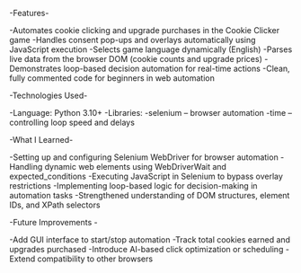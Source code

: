 -Features-

-Automates cookie clicking and upgrade purchases in the Cookie Clicker game
-Handles consent pop-ups and overlays automatically using JavaScript execution
-Selects game language dynamically (English)
-Parses live data from the browser DOM (cookie counts and upgrade prices)
-Demonstrates loop-based decision automation for real-time actions
-Clean, fully commented code for beginners in web automation



-Technologies Used-

-Language: Python 3.10+
-Libraries:
-selenium – browser automation
-time – controlling loop speed and delays



-What I Learned-

-Setting up and configuring Selenium WebDriver for browser automation
-Handling dynamic web elements using WebDriverWait and expected_conditions
-Executing JavaScript in Selenium to bypass overlay restrictions
-Implementing loop-based logic for decision-making in automation tasks
-Strengthened understanding of DOM structures, element IDs, and XPath selectors



-Future Improvements -

-Add GUI interface to start/stop automation
-Track total cookies earned and upgrades purchased
-Introduce AI-based click optimization or scheduling
-Extend compatibility to other browsers



